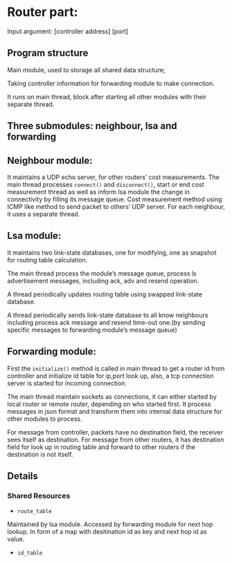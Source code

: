 Router part:
 =======

Input argument: [controller address] [port]

## Program structure

Main module, used to storage all shared data structure;

Taking controller information for forwarding module to make connection.

It runs on main thread, block after starting all other modules with their separate thread.

## Three submodules: neighbour, lsa and forwarding

## Neighbour module:

It maintains a UDP echo server, for other routers’ cost measurements. 
The main thread processes `connect()` and `disconnect()`, start or end cost measurement thread as well as inform lsa module the change in connectivity by filling its message queue.
Cost measurement method using ICMP like method to send packet to others’ UDP server. For each neighbour, it uses a separate thread.

## Lsa module:

It maintains two link-state databases, one for modifying, one as snapshot for routing table calculation. 

The main thread process the module’s message queue, process ls advertisement messages, including ack, adv and resend operation.

A thread periodically updates routing table using swapped link-state database.

A thread periodically sends link-state database to all know neighbours including process ack message and resend time-out one.(by sending specific messages to forwarding module’s message queue)

## Forwarding module:

First the `initialize()` method is called in main thread to get a router id from controller and initialize id table for ip,port look up, also, a tcp connection server is started for incoming connection.

The main thread maintain sockets as connections, it can either started by local router or remote router, depending on who started first. It process messages in json format and transform them into internal data structure for other modules to process. 

For message from controller, packets have no destination field, the receiver sees itself as destination. For message from other routers, it has destination field for look up in routing table and forward to other routers if the destination is not itself. 

## Details

### Shared Resources

 * `route_table`
 
 Maintained by lsa module.
 Accessed by forwarding module for next hop lookup.
 In form of a map with desitination id as key and next hop id as value.
 
 * `id_table`


